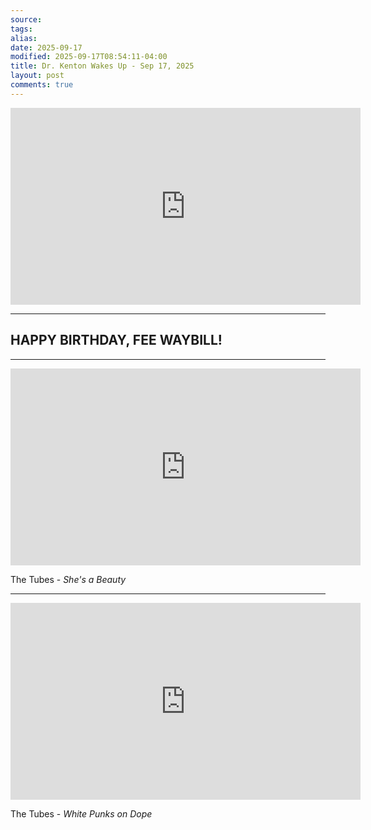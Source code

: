 ```yaml
---
source:
tags:
alias:
date: 2025-09-17
modified: 2025-09-17T08:54:11-04:00
title: Dr. Kenton Wakes Up - Sep 17, 2025
layout: post
comments: true
---
```


  

<iframe width="560" height="315" src="https://www.youtube.com/embed/7u5-1pe4pU8" title="YouTube video player" frameborder="0" allow="accelerometer; autoplay; clipboard-write; encrypted-media; gyroscope; picture-in-picture; web-share" allowfullscreen></iframe>

<!-- <img src="{{site.baseurl}}/images/[REPLACE]" width="560"> -->

---
## HAPPY BIRTHDAY, FEE WAYBILL!

---





<iframe width="560" height="315" src="https://www.youtube.com/embed/mQ_k_VG6Syc?si=O6RnyLE46WMzZMyY" title="YouTube video player" frameborder="0" allow="accelerometer; autoplay; clipboard-write; encrypted-media; gyroscope; picture-in-picture; web-share" referrerpolicy="strict-origin-when-cross-origin" allowfullscreen></iframe>

The Tubes - *She's a Beauty*




---

<iframe width="560" height="315" src="https://www.youtube.com/embed/L21mYN9mFP4?si=DJhYAs-AQgjAd41O" title="YouTube video player" frameborder="0" allow="accelerometer; autoplay; clipboard-write; encrypted-media; gyroscope; picture-in-picture; web-share" referrerpolicy="strict-origin-when-cross-origin" allowfullscreen></iframe>

The Tubes - *White Punks on Dope*